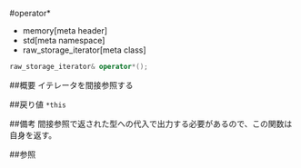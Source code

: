 #operator*
* memory[meta header]
* std[meta namespace]
* raw_storage_iterator[meta class]

```cpp
raw_storage_iterator& operator*();
```

##概要
イテレータを間接参照する


##戻り値
`*this`


##備考
間接参照で返された型への代入で出力する必要があるので、この関数は自身を返す。


##参照
